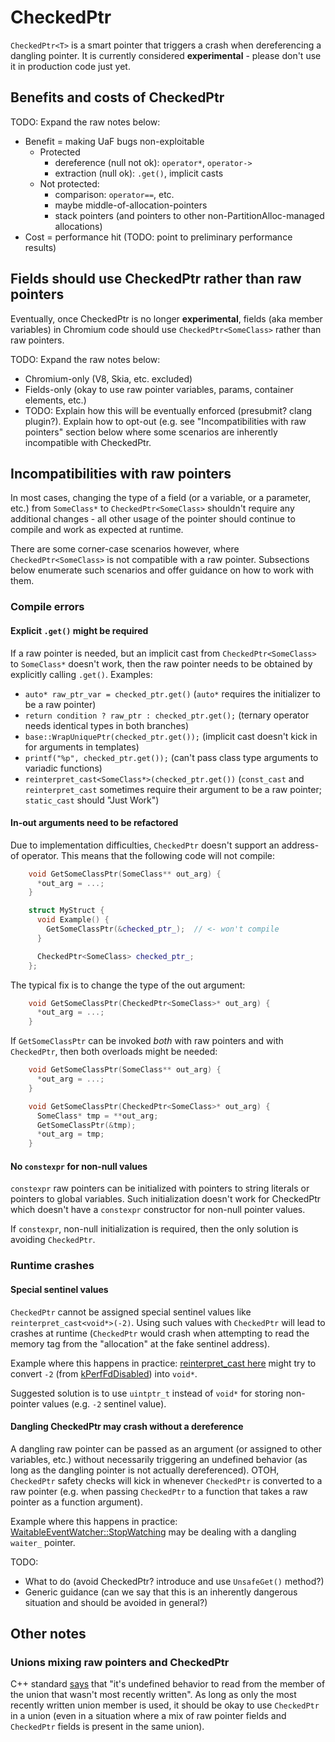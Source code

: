 # CheckedPtr

`CheckedPtr<T>` is a smart pointer that triggers a crash when dereferencing a
dangling pointer.  It is currently considered **experimental** - please don't
use it in production code just yet.

## Benefits and costs of CheckedPtr

TODO: Expand the raw notes below:
- Benefit = making UaF bugs non-exploitable
  - Protected
    - dereference (null not ok): `operator*`, `operator->`
    - extraction (null ok): `.get()`, implicit casts
  - Not protected:
    - comparison: `operator==`, etc.
    - maybe middle-of-allocation-pointers
    - stack pointers
      (and pointers to other non-PartitionAlloc-managed allocations)
- Cost = performance hit
  (TODO: point to preliminary performance results)


## Fields should use CheckedPtr rather than raw pointers

Eventually, once CheckedPtr is no longer **experimental**,
fields (aka member variables) in Chromium code
should use `CheckedPtr<SomeClass>` rather than raw pointers.

TODO: Expand the raw notes below:
- Chromium-only (V8, Skia, etc. excluded)
- Fields-only
  (okay to use raw pointer variables, params, container elements, etc.)
- TODO: Explain how this will be eventually enforced (presubmit? clang plugin?).
  Explain how to opt-out (e.g. see "Incompatibilities with raw pointers"
  section below where some scenarios are inherently incompatible
  with CheckedPtr.


## Incompatibilities with raw pointers

In most cases, changing the type of a field
(or a variable, or a parameter, etc.)
from `SomeClass*` to `CheckedPtr<SomeClass>`
shouldn't require any additional changes - all
other usage of the pointer should continue to
compile and work as expected at runtime.

There are some corner-case scenarios however,
where `CheckedPtr<SomeClass>` is not compatible with a raw pointer.
Subsections below enumerate such scenarios
and offer guidance on how to work with them.

### Compile errors

#### Explicit `.get()` might be required

If a raw pointer is needed, but an implicit cast from
`CheckedPtr<SomeClass>` to `SomeClass*` doesn't work,
then the raw pointer needs to be obtained by explicitly
calling `.get()`.  Examples:

- `auto* raw_ptr_var = checked_ptr.get()`
  (`auto*` requires the initializer to be a raw pointer)
- `return condition ? raw_ptr : checked_ptr.get();`
  (ternary operator needs identical types in both branches)
- `base::WrapUniquePtr(checked_ptr.get());`
  (implicit cast doesn't kick in for arguments in templates)
- `printf("%p", checked_ptr.get());`
  (can't pass class type arguments to variadic functions)
- `reinterpret_cast<SomeClass*>(checked_ptr.get())`
  (`const_cast` and `reinterpret_cast` sometimes require their
  argument to be a raw pointer;  `static_cast` should "Just Work")

#### In-out arguments need to be refactored

Due to implementation difficulties,
`CheckedPtr` doesn't support an address-of operator.
This means that the following code will not compile:

```cpp
    void GetSomeClassPtr(SomeClass** out_arg) {
      *out_arg = ...;
    }

    struct MyStruct {
      void Example() {
        GetSomeClassPtr(&checked_ptr_);  // <- won't compile
      }

      CheckedPtr<SomeClass> checked_ptr_;
    };
```

The typical fix is to change the type of the out argument:

```cpp
    void GetSomeClassPtr(CheckedPtr<SomeClass>* out_arg) {
      *out_arg = ...;
    }
```

If `GetSomeClassPtr` can be invoked _both_ with raw pointers
and with `CheckedPtr`, then both overloads might be needed:

```cpp
    void GetSomeClassPtr(SomeClass** out_arg) {
      *out_arg = ...;
    }

    void GetSomeClassPtr(CheckedPtr<SomeClass>* out_arg) {
      SomeClass* tmp = **out_arg;
      GetSomeClassPtr(&tmp);
      *out_arg = tmp;
    }
```

#### No `constexpr` for non-null values

`constexpr` raw pointers can be initialized with pointers to string literals
or pointers to global variables.  Such initialization doesn't work for
CheckedPtr which doesn't have a `constexpr` constructor for non-null pointer
values.

If `constexpr`, non-null initialization is required, then the only solution is
avoiding `CheckedPtr`.

### Runtime crashes

#### Special sentinel values

`CheckedPtr` cannot be assigned special sentinel values like
`reinterpret_cast<void*>(-2)`.
Using such values with `CheckedPtr` will lead to crashes at runtime
(`CheckedPtr` would crash when attempting to read the memory tag from
the "allocation" at the fake sentinel address).

Example where this happens in practice:
[reinterpret_cast here](https://source.chromium.org/chromium/chromium/src/+/master:base/threading/thread_local_storage.cc;l=153;drc=c3cffa634ce1fd84baaab5ba507e240b8abbd977)
might try to convert `-2` (from
[kPerfFdDisabled](https://source.chromium.org/chromium/chromium/src/+/master:base/trace_event/thread_instruction_count.cc;l=28;drc=9a7c42e7b3ce922f16b308e2b295f109b56b9fa2))
into `void*`.

Suggested solution is to use `uintptr_t` instead of `void*` for storing
non-pointer values (e.g. `-2` sentinel value).


#### Dangling CheckedPtr may crash without a dereference

A dangling raw pointer can be passed as an argument
(or assigned to other variables, etc.) without necessarily
triggering an undefined behavior (as long as the dangling
pointer is not actually dereferenced).
OTOH, `CheckedPtr` safety checks will kick in whenever `CheckedPtr`
is converted to a raw pointer (e.g. when passing `CheckedPtr`
to a function that takes a raw pointer as a function argument).

Example where this happens in practice:
[WaitableEventWatcher::StopWatching](https://source.chromium.org/chromium/chromium/src/+/master:base/synchronization/waitable_event_watcher_posix.cc;l=165;drc=c3cffa634ce1fd84baaab5ba507e240b8abbd977)
may be dealing with a dangling `waiter_` pointer.

TODO:
- What to do (avoid CheckedPtr? introduce and use `UnsafeGet()` method?)
- Generic guidance (can we say that this is an inherently dangerous situation
  and should be avoided in general?)


## Other notes

### Unions mixing raw pointers and CheckedPtr

C++ standard [says](https://en.cppreference.com/w/cpp/language/union) that
"it's undefined behavior to read from the member of the union that wasn't most
recently written".
As long as only the most recently written union member is used, it should be
okay to use `CheckedPtr` in a union (even in a situation where a mix of raw
pointer fields and `CheckedPtr` fields is present in the same union).
